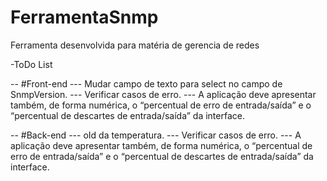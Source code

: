 # FerramentaSnmp
Ferramenta desenvolvida para matéria de gerencia de redes


-ToDo List

-- #Front-end
--- Mudar campo de texto para select no campo de SnmpVersion.
--- Verificar casos de erro.
--- A aplicação deve apresentar também, de forma numérica, o “percentual de erro de entrada/saída” e o “percentual de descartes de entrada/saída” da interface.

-- #Back-end
--- oId da temperatura.
--- Verificar casos de erro.
--- A aplicação deve apresentar também, de forma numérica, o “percentual de erro de entrada/saída” e o “percentual de descartes de entrada/saída” da interface.
